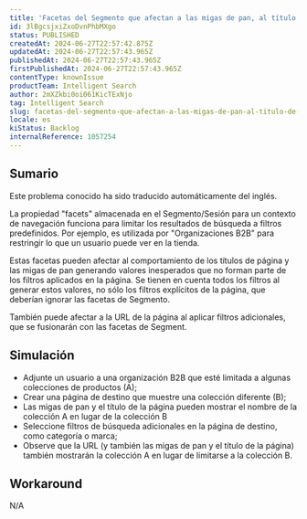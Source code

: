 ```yaml
---
title: 'Facetas del Segmento que afectan a las migas de pan, al título de la página y a los filtros adicionales'
id: 3lBgcsjxiZxoDvnPhbMXgo
status: PUBLISHED
createdAt: 2024-06-27T22:57:42.875Z
updatedAt: 2024-06-27T22:57:43.965Z
publishedAt: 2024-06-27T22:57:43.965Z
firstPublishedAt: 2024-06-27T22:57:43.965Z
contentType: knownIssue
productTeam: Intelligent Search
author: 2mXZkbi0oi061KicTExNjo
tag: Intelligent Search
slug: facetas-del-segmento-que-afectan-a-las-migas-de-pan-al-titulo-de-la-pagina-y-a-los-filtros-adicionales
locale: es
kiStatus: Backlog
internalReference: 1057254
---
```


## Sumario

<div class="alert alert-info">
  <p>Este problema conocido ha sido traducido automáticamente del inglés.</p>
</div>


La propiedad "facets" almacenada en el Segmento/Sesión para un contexto de navegación funciona para limitar los resultados de búsqueda a filtros predefinidos. Por ejemplo, es utilizada por "Organizaciones B2B" para restringir lo que un usuario puede ver en la tienda.

Estas facetas pueden afectar al comportamiento de los títulos de página y las migas de pan generando valores inesperados que no forman parte de los filtros aplicados en la página. Se tienen en cuenta todos los filtros al generar estos valores, no sólo los filtros explícitos de la página, que deberían ignorar las facetas de Segmento.

También puede afectar a la URL de la página al aplicar filtros adicionales, que se fusionarán con las facetas de Segment.


##

## Simulación



- Adjunte un usuario a una organización B2B que esté limitada a algunas colecciones de productos (A);
- Crear una página de destino que muestre una colección diferente (B);
- Las migas de pan y el título de la página pueden mostrar el nombre de la colección A en lugar de la colección B
- Seleccione filtros de búsqueda adicionales en la página de destino, como categoría o marca;
- Observe que la URL (y también las migas de pan y el título de la página) también mostrarán la colección A en lugar de limitarse a la colección B.



## Workaround


N/A

